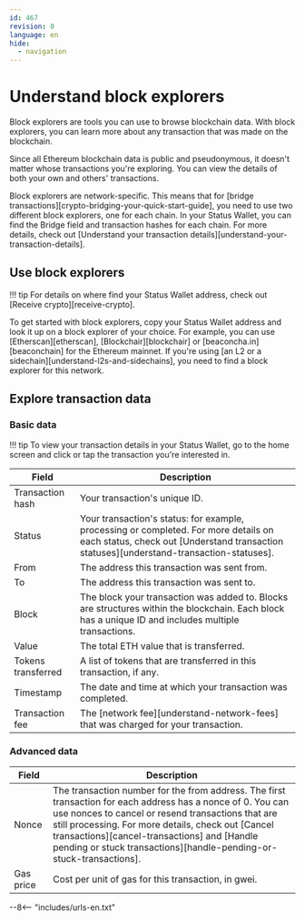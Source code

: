 ```yaml
---
id: 467
revision: 0
language: en
hide:
  - navigation
---
```


# Understand block explorers

Block explorers are tools you can use to browse blockchain data. With block explorers, you can learn more about any transaction that was made on the blockchain.

Since all Ethereum blockchain data is public and pseudonymous, it doesn't matter whose transactions you're exploring. You can view the details of both your own and others' transactions.

Block explorers are network-specific. This means that for [bridge transactions][crypto-bridging-your-quick-start-guide], you need to use two different block explorers, one for each chain. In your Status Wallet, you can find the Bridge field  and transaction hashes for each chain. For more details, check out [Understand your transaction details][understand-your-transaction-details].

## Use block explorers

!!! tip
     For details on where find your Status Wallet address, check out [Receive crypto][receive-crypto].

To get started with block explorers, copy your Status Wallet address and look it up on a block explorer of your choice. For example, you can use [Etherscan][etherscan], [Blockchair][blockchair] or [beaconcha.in][beaconchain] for the Ethereum mainnet. If you're using [an L2 or a sidechain][understand-l2s-and-sidechains], you need to find a block explorer for this network.

## Explore transaction data

### Basic data

!!! tip
     To view your transaction details in your Status Wallet, go to the home screen and click or tap the transaction you're interested in.

| Field  | Description |
|--------|-------------|
| Transaction hash | Your transaction's unique ID. |
| Status | Your transaction's status: for example, processing or completed. For more details on each status, check out [Understand transaction statuses][understand-transaction-statuses].  |
| From | The address this transaction was sent from.   |
| To | The address this transaction was sent to.  |
| Block | The block your transaction was added to. Blocks are structures within the blockchain. Each block has a unique ID and includes multiple transactions.  |
| Value | The total ETH value that is transferred.  |
| Tokens transferred |  A list of tokens that are transferred in this transaction, if any. |
| Timestamp | The date and time at which your transaction was completed. |
| Transaction fee | The [network fee][understand-network-fees] that was charged for your transaction. |

### Advanced data

| Field  | Description |
|--------|-------------|
| Nonce | The transaction number for the from address. The first transaction for each address has a nonce of 0. You can use nonces to cancel or resend transactions that are still processing. For more details, check out [Cancel transactions][cancel-transactions] and [Handle pending or stuck transactions][handle-pending-or-stuck-transactions]. |
| Gas price | Cost per unit of gas for this transaction, in gwei. |

--8<-- "includes/urls-en.txt"
